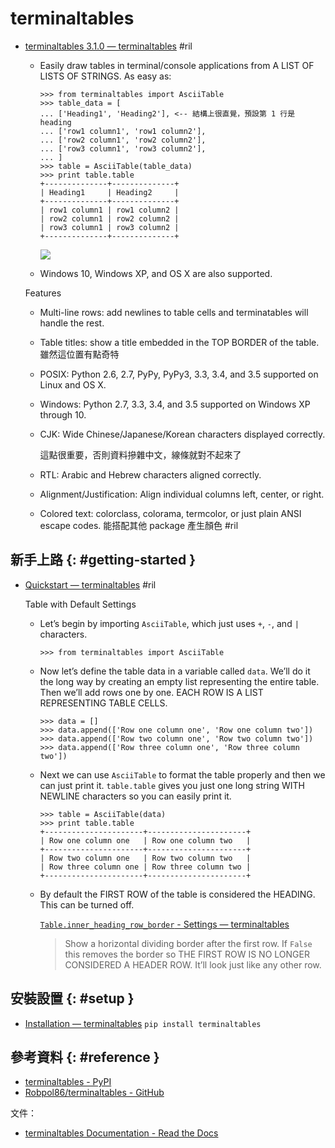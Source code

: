 # terminaltables

  - [terminaltables 3\.1\.0 — terminaltables](https://robpol86.github.io/terminaltables/) #ril

      - Easily draw tables in terminal/console applications from A LIST OF LISTS OF STRINGS. As easy as:

            >>> from terminaltables import AsciiTable
            >>> table_data = [
            ... ['Heading1', 'Heading2'], <-- 結構上很直覺，預設第 1 行是 heading
            ... ['row1 column1', 'row1 column2'],
            ... ['row2 column1', 'row2 column2'],
            ... ['row3 column1', 'row3 column2'],
            ... ]
            >>> table = AsciiTable(table_data)
            >>> print table.table
            +--------------+--------------+
            | Heading1     | Heading2     |
            +--------------+--------------+
            | row1 column1 | row1 column2 |
            | row2 column1 | row2 column2 |
            | row3 column1 | row3 column2 |
            +--------------+--------------+

        ![](https://robpol86.github.io/terminaltables/_images/examples.png)

      - Windows 10, Windows XP, and OS X are also supported.

    Features

      - Multi-line rows: add newlines to table cells and terminatables will handle the rest.
      - Table titles: show a title embedded in the TOP BORDER of the table. 雖然這位置有點奇特
      - POSIX: Python 2.6, 2.7, PyPy, PyPy3, 3.3, 3.4, and 3.5 supported on Linux and OS X.
      - Windows: Python 2.7, 3.3, 3.4, and 3.5 supported on Windows XP through 10.

      - CJK: Wide Chinese/Japanese/Korean characters displayed correctly.

        這點很重要，否則資料摻雜中文，線條就對不起來了

      - RTL: Arabic and Hebrew characters aligned correctly.
      - Alignment/Justification: Align individual columns left, center, or right.
      - Colored text: colorclass, colorama, termcolor, or just plain ANSI escape codes. 能搭配其他 package 產生顏色 #ril

## 新手上路 {: #getting-started }

  - [Quickstart — terminaltables](https://robpol86.github.io/terminaltables/quickstart.html) #ril

    Table with Default Settings

      - Let’s begin by importing `AsciiTable`, which just uses `+`, `-`, and `|` characters.

            >>> from terminaltables import AsciiTable

      - Now let’s define the table data in a variable called `data`. We’ll do it the long way by creating an empty list representing the entire table. Then we’ll add rows one by one. EACH ROW IS A LIST REPRESENTING TABLE CELLS.

            >>> data = []
            >>> data.append(['Row one column one', 'Row one column two'])
            >>> data.append(['Row two column one', 'Row two column two'])
            >>> data.append(['Row three column one', 'Row three column two'])

      - Next we can use `AsciiTable` to format the table properly and then we can just print it. `table.table` gives you just one long string WITH NEWLINE characters so you can easily print it.

            >>> table = AsciiTable(data)
            >>> print table.table
            +----------------------+----------------------+
            | Row one column one   | Row one column two   |
            +----------------------+----------------------+
            | Row two column one   | Row two column two   |
            | Row three column one | Row three column two |
            +----------------------+----------------------+

      - By default the FIRST ROW of the table is considered the HEADING. This can be turned off.

        [`Table.inner_heading_row_border` - Settings — terminaltables](https://robpol86.github.io/terminaltables/settings.html#Table.inner_heading_row_border)

        > Show a horizontal dividing border after the first row. If `False` this removes the border so THE FIRST ROW IS NO LONGER CONSIDERED A HEADER ROW. It’ll look just like any other row.

## 安裝設置 {: #setup }

  - [Installation — terminaltables](https://robpol86.github.io/terminaltables/install.html) `pip install terminaltables`

## 參考資料 {: #reference }

  - [terminaltables - PyPI](https://pypi.org/project/terminaltables/)
  - [Robpol86/terminaltables - GitHub](https://github.com/Robpol86/terminaltables)

文件：

  - [terminaltables Documentation - Read the Docs](https://robpol86.github.io/terminaltables/)
